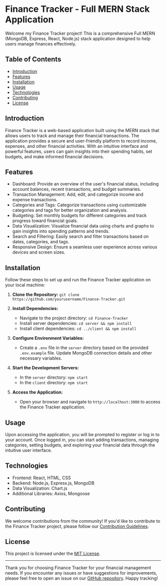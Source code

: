 # Finance Tracker - Full MERN Stack Application

Welcome my Finance Tracker project! This is a comprehensive Full MERN (MongoDB, Express, React, Node.js) stack application designed to help users manage finances effectively.

## Table of Contents

- [Introduction](#introduction)
- [Features](#features)
- [Installation](#installation)
- [Usage](#usage)
- [Technologies](#technologies)
- [Contributing](#contributing)
- [License](#license)

## Introduction

Finance Tracker is a web-based application built using the MERN stack that allows users to track and manage their financial transactions. The application provides a secure and user-friendly platform to record income, expenses, and other financial activities. With an intuitive interface and powerful features, users can gain insights into their spending habits, set budgets, and make informed financial decisions.

## Features

- Dashboard: Provide an overview of the user's financial status, including account balances, recent transactions, and budget summaries.
- Transaction Management: Add, edit, and categorize income and expense transactions.
- Categories and Tags: Categorize transactions using customizable categories and tags for better organization and analysis.
- Budgeting: Set monthly budgets for different categories and track progress toward financial goals.
- Data Visualization: Visualize financial data using charts and graphs to gain insights into spending patterns and trends.
- Search and Filtering: Easily search and filter transactions based on dates, categories, and tags.
- Responsive Design: Ensure a seamless user experience across various devices and screen sizes.

## Installation

Follow these steps to set up and run the Finance Tracker application on your local machine:

1. **Clone the Repository:** `git clone https://github.com/yourusername/Finance-Tracker.git`

2. **Install Dependencies:**
   - Navigate to the project directory: `cd Finance-Tracker`
   - Install server dependencies: `cd server && npm install`
   - Install client dependencies: `cd ../client && npm install`

3. **Configure Environment Variables:**
   - Create a `.env` file in the `server` directory based on the provided `.env.example` file. Update MongoDB connection details and other necessary variables.

4. **Start the Development Servers:**
   - In the `server` directory: `npm start`
   - In the `client` directory: `npm start`

5. **Access the Application:**
   - Open your browser and navigate to `http://localhost:3000` to access the Finance Tracker application.

## Usage

Upon accessing the application, you will be prompted to register or log in to your account. Once logged in, you can start adding transactions, managing categories, setting budgets, and exploring your financial data through the intuitive user interface.

## Technologies

- Frontend: React, HTML, CSS
- Backend: Node.js, Express.js, MongoDB
- Data Visualization: Chart.js
- Additional Libraries: Axios, Mongoose

## Contributing

We welcome contributions from the community! If you'd like to contribute to the Finance Tracker project, please follow our [Contribution Guidelines](CONTRIBUTING.md).

## License

This project is licensed under the [MIT License](LICENSE).

---

Thank you for choosing Finance Tracker for your financial management needs. If you encounter any issues or have suggestions for improvements, please feel free to open an issue on our [GitHub repository](https://github.com/yourusername/Finance-Tracker). Happy tracking!
